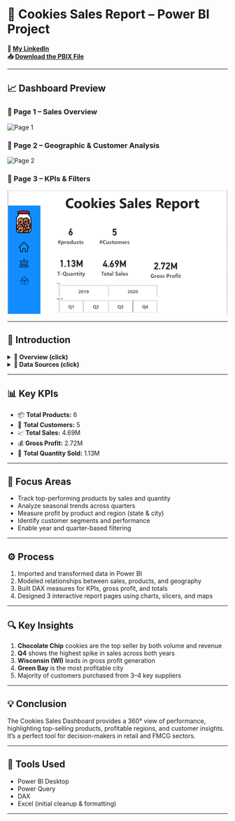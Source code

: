 # 🍪 Cookies Sales Report – Power BI Project

**🔗 [My LinkedIn](https://www.linkedin.com/in/ahmad-yasser-faiq-data-analyst/)**  
**📥 [Download the PBIX File](<ضع رابط pbix هنا إذا توفر>)**  

---

## 📈 Dashboard Preview

### 🔹 Page 1 – Sales Overview
![Page 1](https://github.com/ahmadyase1234/Cancer-analysis-dashboard-/blob/main/cookies_page1.jpg?raw=true)

### 🔹 Page 2 – Geographic & Customer Analysis
![Page 2](https://github.com/ahmadyase1234/Cancer-analysis-dashboard-/blob/main/cookies_page2.jpg?raw=true)

### 🔹 Page 3 – KPIs & Filters
![Page 3](https://github.com/ahmadyase1234/cookies-dashboard/blob/main/cookies2.PNG)

---

## 📝 Introduction

<details>
  <summary><strong>📌 Overview (click)</strong></summary>

> This Power BI dashboard provides a comprehensive analysis of cookie sales data across multiple dimensions – product type, customer, region, and time. It supports strategic decisions in marketing, operations, and inventory planning.

</details>

<details>
  <summary><strong>📂 Data Sources (click)</strong></summary>

> The dataset includes transactional sales data for cookie products over two years (2019–2020), including gross profit, total sales, quantity, customer and geographic info.

### ▼ 📑 Example Tables

- **Sales Data**  
  `Product`, `Units Sold`, `Sales`, `Gross Profit`, `Customer`, `Date`

- **Location Data**  
  `State`, `City`, `Customer Name`

</details>

---

## 📊 Key KPIs

- 📦 **Total Products:** 6  
- 🧍 **Total Customers:** 5  
- 📈 **Total Sales:** 4.69M  
- 💰 **Gross Profit:** 2.72M  
- 🧁 **Total Quantity Sold:** 1.13M  

---

## 🎯 Focus Areas

- Track top-performing products by sales and quantity  
- Analyze seasonal trends across quarters  
- Measure profit by product and region (state & city)  
- Identify customer segments and performance  
- Enable year and quarter-based filtering

---

## ⚙️ Process

1. Imported and transformed data in Power BI  
2. Modeled relationships between sales, products, and geography  
3. Built DAX measures for KPIs, gross profit, and totals  
4. Designed 3 interactive report pages using charts, slicers, and maps  

---

## 🔍 Key Insights

1. **Chocolate Chip** cookies are the top seller by both volume and revenue  
2. **Q4** shows the highest spike in sales across both years  
3. **Wisconsin (WI)** leads in gross profit generation  
4. **Green Bay** is the most profitable city  
5. Majority of customers purchased from 3–4 key suppliers

---

## 💡 Conclusion

The Cookies Sales Dashboard provides a 360° view of performance, highlighting top-selling products, profitable regions, and customer insights. It’s a perfect tool for decision-makers in retail and FMCG sectors.

---

## 🧰 Tools Used

- Power BI Desktop  
- Power Query  
- DAX  
- Excel (initial cleanup & formatting)

---
